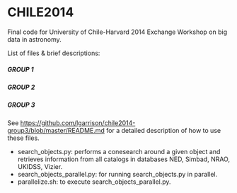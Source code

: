 CHILE2014
=========

Final code for University of Chile-Harvard 2014 Exchange Workshop on big data in astronomy.

List of files & brief descriptions:

##### GROUP 1

##### GROUP 2

##### GROUP 3
See https://github.com/lgarrison/chile2014-group3/blob/master/README.md for a detailed description of how to use these files.
  - search_objects.py: performs a conesearch around a given object and retrieves information from all catalogs in databases NED, Simbad, NRAO, UKIDSS, Vizier.
  - search\_objects\_parallel.py: for running search\_objects.py in parallel.
  - parallelize.sh: to execute search\_objects\_parallel.py.
